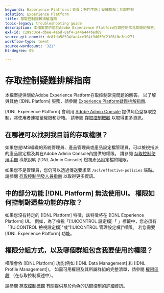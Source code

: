 ```yaml
---
keywords: Experience Platform；首頁；熱門主題；疑難排解；存取控制
solution: Experience Platform
title: 存取控制疑難排解指南
topic-legacy: troubleshooting guide
description: 本檔案提供關於Adobe Experience Platform存取控制常見問題的解答。
exl-id: c299c0c4-dbee-4e6d-8af4-2446444bed69
source-git-commit: dc81da58594fac4ce304f9d030f2106f0c3de271
workflow-type: tm+mt
source-wordcount: '321'
ht-degree: 0%

---
```


# 存取控制疑難排解指南

本檔案提供關於Adobe Experience Platform存取控制常見問題的解答。 以了解與其他 [!DNL Platform] 服務，請參閱 [Experience Platform疑難排解指南](../landing/troubleshooting.md).

[!DNL Experience Platform] 會利用 [Adobe Admin Console](https://adminconsole.adobe.com) 提供角色型存取控制，將使用者連結至權限和沙箱。  請參閱 [存取控制概觀](home.md) 以取得更多資訊。

## 在哪裡可以找到我目前的存取權限？

如果您是IMS組織的系統管理員、產品管理員或產品設定檔管理員，可以檢視指派的產品設定檔及其在Adobe Admin Console內提供的權限。 請參閱 [存取控制使用手冊](./ui/overview.md) 導航說明 [!DNL Admin Console] 檢視產品設定檔的權限。

如果您不是管理員，您仍可以透過傳送要求至 `/acl/effective-policies` 端點。 請參閱 [存取控制開發人員指南](./api/effective-policies.md) 以取得更多資訊。

## 中的部分功能 [!DNL Platform] 無法使用UI。 權限如何控制對這些功能的存取？

如果您沒有特定的 [!DNL Platform] 特徵，該特徵將在 [!DNL Experience Platform] UI。 例如，為了檢視「[!UICONTROL 設定檔]「 」標籤中，您必須有「[!UICONTROL 檢視設定檔]&quot;或&quot;[!UICONTROL 管理設定檔]&quot;權限。 若您需要 [!DNL Experience Platform] 功能。

## 權限分組方式，以及哪個群組包含我要使用的權限？

權限會依 [!DNL Platform] 功能(例如 [!DNL Data Management] 和 [!DNL Profile Management])。 如需可用權限及其所屬群組的完整清單，請參閱 [權限區段](home.md#permissions) （在存取控制概述中）。

請參閱 [存取控制概觀](home.md) 有關提供基於角色的訪問控制的詳細資訊。
